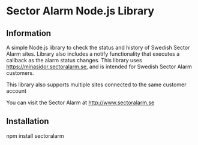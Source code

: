 # Sector Alarm Node.js Library

## Information
A simple Node.js library to check the status and history of Swedish Sector Alarm sites. Library also includes a notify functionality that executes a callback as the alarm status changes. This library uses https://minasidor.sectoralarm.se, and is intended for Swedish Sector Alarm customers.

This library also supports multiple sites connected to the same customer account

You can visit the Sector Alarm at http://www.sectoralarm.se

## Installation
npm install sectoralarm